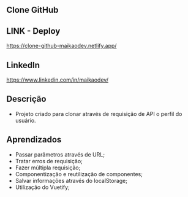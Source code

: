 ## Clone GitHub

## LINK - Deploy

https://clone-github-maikaodev.netlify.app/

## LinkedIn

https://www.linkedin.com/in/maikaodev/

## Descrição

- Projeto criado para clonar através de requisição de API o perfil do usuário.

## Aprendizados

- Passar parâmetros através de URL;
- Tratar erros de requisição;
- Fazer múltipla requisição;
- Componentização e reutilização de componentes;
- Salvar informações através do localStorage;
- Utilização do Vuetify;
